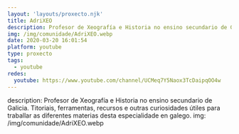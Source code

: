 ```yaml
---
layout: 'layouts/proxecto.njk'
title: AdriXEO
description: Profesor de Xeografía e Historia no ensino secundario de Galicia. Titoriais, ferramentas, recursos e outras curiosidades útiles para traballar as diferentes materias desta especialidade en galego.
img: /img/comunidade/AdriXEO.webp
date: 2020-03-20 16:01:54
platform: youtube
type: proxecto
tags:
  - youtube
redes:
  youtube: https://www.youtube.com/channel/UCMeq7Y5Naox3TcDaipqOO4w
---
```

description: Profesor de Xeografía e Historia no ensino secundario de Galicia. Titoriais, ferramentas, recursos e outras curiosidades útiles para traballar as diferentes materias desta especialidade en galego.
img: /img/comunidade/AdriXEO.webp
